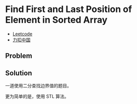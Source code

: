 # Find First and Last Position of Element in Sorted Array

- [Leetcode](https://leetcode.com/problems/find-first-and-last-position-of-element-in-sorted-array)
- [力扣中国](https://leetcode.cn/problems/find-first-and-last-position-of-element-in-sorted-array)

## Problem

[](desc.md ':include')

## Solution

一道使用二分查找边界值的题目。

[](solution.cpp ':include :type=code cpp')

更为简单的是，使用 STL 算法。

[](stl.cpp ':include :type=code cpp')
